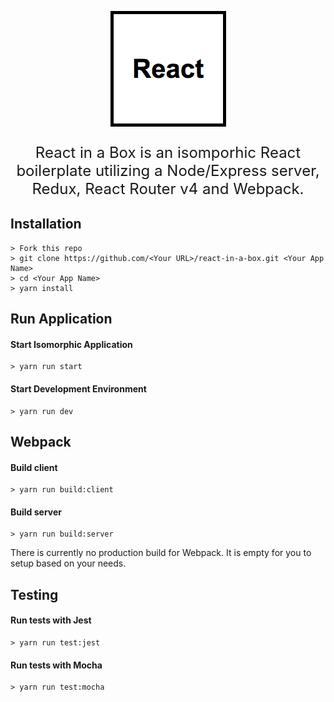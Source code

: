 <p align="center">
  <img src="reactinabox.png" alt="React in a Box"/>
</p>

<p align="center" style="font-size:24px">React in a Box is an isomporhic React boilerplate utilizing a Node/Express server, Redux, React Router v4 and Webpack.</p>

## Installation

    > Fork this repo
    > git clone https://github.com/<Your URL>/react-in-a-box.git <Your App Name>
    > cd <Your App Name>
    > yarn install
    
## Run Application

#### Start Isomorphic Application

    > yarn run start
    
#### Start Development Environment

    > yarn run dev

## Webpack

#### Build client

    > yarn run build:client
    
#### Build server

    > yarn run build:server


There is currently no production build for Webpack. It is empty for you to setup based on your needs.

## Testing

#### Run tests with Jest

    > yarn run test:jest
    
#### Run tests with Mocha

    > yarn run test:mocha
